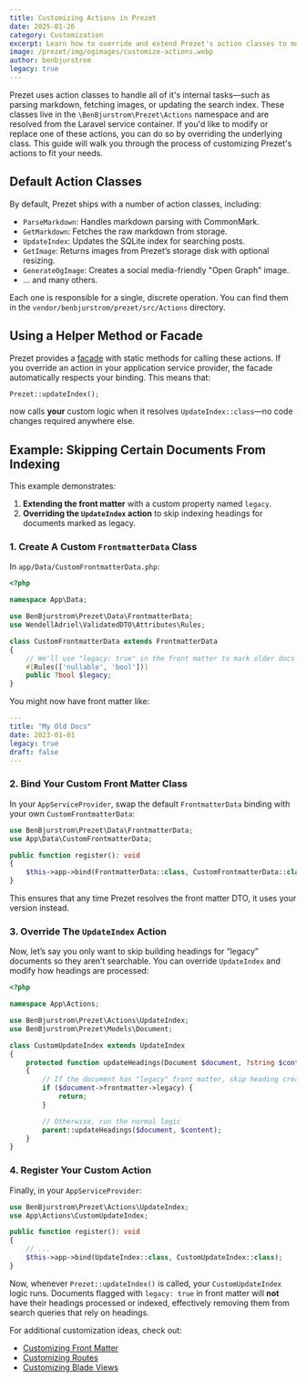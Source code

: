 ```yaml
---
title: Customizing Actions in Prezet
date: 2025-01-26
category: Customization
excerpt: Learn how to override and extend Prezet's action classes to modify or replace the default functionality.
image: /prezet/img/ogimages/customize-actions.webp
author: benbjurstrom
legacy: true
---
```


Prezet uses action classes to handle all of it's internal tasks—such as parsing markdown, fetching images, or updating the search index. These classes live in the `\BenBjurstrom\Prezet\Actions` namespace and are resolved from the Laravel service container. If you'd like to modify or replace one of these actions, you can do so by overriding the underlying class. This guide will walk you through the process of customizing Prezet's actions to fit your needs.

## Default Action Classes

By default, Prezet ships with a number of action classes, including:

- `ParseMarkdown`: Handles markdown parsing with CommonMark.  
- `GetMarkdown`: Fetches the raw markdown from storage.  
- `UpdateIndex`: Updates the SQLite index for searching posts.  
- `GetImage`: Returns images from Prezet’s storage disk with optional resizing.  
- `GenerateOgImage`: Creates a social media-friendly "Open Graph" image.  
- … and many others.

Each one is responsible for a single, discrete operation. You can find them in the `vendor/benbjurstrom/prezet/src/Actions` directory.

## Using a Helper Method or Facade

Prezet provides a [facade](/getting-started/facade) with static methods for calling these actions. If you override an action in your application service provider, the facade automatically respects your binding. This means that:

```php
Prezet::updateIndex();
```

now calls **your** custom logic when it resolves `UpdateIndex::class`—no code changes required anywhere else.

## Example: Skipping Certain Documents From Indexing

This example demonstrates:

1. **Extending the front matter** with a custom property named `legacy`.
2. **Overriding the `UpdateIndex` action** to skip indexing headings for documents marked as legacy.

### 1. Create A Custom `FrontmatterData` Class

In `app/Data/CustomFrontmatterData.php`:

```php
<?php

namespace App\Data;

use BenBjurstrom\Prezet\Data\FrontmatterData;
use WendellAdriel\ValidatedDTO\Attributes\Rules;

class CustomFrontmatterData extends FrontmatterData
{
    // We'll use "legacy: true" in the front matter to mark older docs
    #[Rules(['nullable', 'bool'])]
    public ?bool $legacy;
}
```

You might now have front matter like:

```yaml
---
title: "My Old Docs"
date: 2023-01-01
legacy: true
draft: false
---
```

### 2. Bind Your Custom Front Matter Class

In your `AppServiceProvider`, swap the default `FrontmatterData` binding with your own `CustomFrontmatterData`:

```php
use BenBjurstrom\Prezet\Data\FrontmatterData;
use App\Data\CustomFrontmatterData;

public function register(): void
{
    $this->app->bind(FrontmatterData::class, CustomFrontmatterData::class);
}
```

This ensures that any time Prezet resolves the front matter DTO, it uses your version instead.

### 3. Override The `UpdateIndex` Action

Now, let’s say you only want to skip building headings for “legacy” documents so they aren’t searchable. You can override `UpdateIndex` and modify how headings are processed:

```php
<?php

namespace App\Actions;

use BenBjurstrom\Prezet\Actions\UpdateIndex;
use BenBjurstrom\Prezet\Models\Document;

class CustomUpdateIndex extends UpdateIndex
{
    protected function updateHeadings(Document $document, ?string $content): void
    {
        // If the document has "legacy" front matter, skip heading creation
        if ($document->frontmatter->legacy) {
            return;
        }

        // Otherwise, run the normal logic
        parent::updateHeadings($document, $content);
    }
}
```

### 4. Register Your Custom Action

Finally, in your `AppServiceProvider`:

```php
use BenBjurstrom\Prezet\Actions\UpdateIndex;
use App\Actions\CustomUpdateIndex;

public function register(): void
{
    // ...
    $this->app->bind(UpdateIndex::class, CustomUpdateIndex::class);
}
```

Now, whenever `Prezet::updateIndex()` is called, your `CustomUpdateIndex` logic runs. Documents flagged with `legacy: true` in front matter will **not** have their headings processed or indexed, effectively removing them from search queries that rely on headings.

For additional customization ideas, check out:

- [Customizing Front Matter](/customize/frontmatter)
- [Customizing Routes](/customize/routes)
- [Customizing Blade Views](/customize/blade-views)
